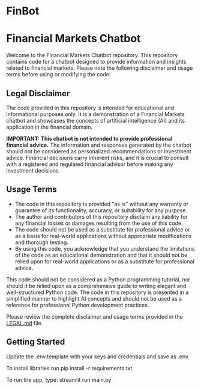 # FinBot


# Financial Markets Chatbot

Welcome to the Financial Markets Chatbot repository. This repository contains code for a chatbot designed to provide 
information and insights related to financial markets. Please note the following disclaimer and usage terms before 
using or modifying the code:

## Legal Disclaimer

The code provided in this repository is intended for educational and informational purposes only. It is a demonstration 
of a Financial Markets chatbot and showcases the concepts of artificial intelligence (AI) and its application in the 
financial domain.

**IMPORTANT: This chatbot is not intended to provide professional financial advice.** The information and responses 
generated by the chatbot should not be considered as personalized recommendations or investment advice. Financial 
decisions carry inherent risks, and it is crucial to consult with a registered and regulated financial advisor before 
making any investment decisions.

## Usage Terms

- The code in this repository is provided "as is" without any warranty or guarantee of its functionality, accuracy,
  or suitability for any purpose.
- The author and contributors of this repository disclaim any liability for any financial losses or damages resulting
  from the use of this code.
- The code should not be used as a substitute for professional advice or as a basis for real-world applications without
  appropriate modifications and thorough testing.
- By using this code, you acknowledge that you understand the limitations of the code as an educational demonstration
  and that it should not be relied upon for real-world applications or as a substitute for professional advice.

This code should not be considered as a Python programming tutorial, nor should it be relied upon as a comprehensive 
guide to writing elegant and well-structured Python code. The code in this repository is presented in a simplified 
manner to highlight AI concepts and should not be used as a reference for professional Python development practices.

Please review the complete disclaimer and usage terms provided in the [LEGAL.md](Legal.md) file.

## Getting Started

Update the .env.template with your keys and credentials and save as .env

To install libraries run pip install -r requirements.txt

To run the app, type: streamlit run main.py



